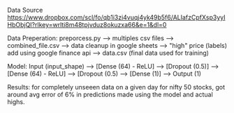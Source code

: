 Data Source
https://www.dropbox.com/scl/fo/qb1i3zi4vuqj4yk49b5f6/ALIafzCpfXsp3yyIHbObjQI?rlkey=wrlti8m48tpjvduz8okuzxa66&e=1&dl=0 

Data Preperation:
preporcess.py --> multiples csv files --> combined_file.csv --> data cleanup in google sheets --> "high" price (labels) add using google finance api --> data.csv (final data used for training)

Model:
Input (input_shape) --> [Dense (64) - ReLU] --> [Dropout (0.5)] --> [Dense (64) - ReLU] --> [Dropout (0.5) --> [Dense (1)] --> Output (1)

Results:
for completely unseeen data on a given day for nifty 50 stocks,
got around avg error of 6% in predictions made using the model and actual highs.
